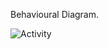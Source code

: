 Behavioural Diagram.


![Activity](https://user-images.githubusercontent.com/94179036/142911781-8658cbff-7a58-41c8-bc80-f54695e3ac0d.png)


